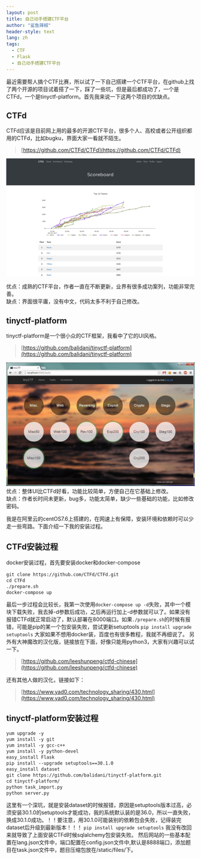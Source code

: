 ```yaml
---
layout: post
title: 自己动手搭建CTF平台
author: "鲨鱼辣椒"
header-style: text
lang: zh
tags:
  - CTF
  - Flask
  - 自己动手搭建CTF平台
---
```


最近需要帮人搞个CTF比赛，所以试了一下自己搭建一个CTF平台，在github上找了两个开源的项目试着搭了一下，踩了一些坑，但是最后都成功了，一个是CTFd，一个是tinyctf-platform。首先我来说一下这两个项目的优缺点。
## CTFd
CTFd应该是目前网上用的最多的开源CTF平台，很多个人、高校或者公开组织都用的CTFd，比如bugku，界面大家一看就不陌生。

> [https://github.com/CTFd/CTFd](https://github.com/CTFd/CTFd) 

![](/img/in-post/post-自己动手搭建CTF平台/CTFd.png) 

优点：成熟的CTF平台，作者一直在不断更新，业界有很多成功案列，功能非常完善。  
缺点：界面很平庸，没有中文，代码太多不利于自己修改。

## tinyctf-platform
tinyctf-platform是一个很小众的CTF框架，我看中了它的UI风格。

> [https://github.com/balidani/tinyctf-platform](https://github.com/balidani/tinyctf-platform)   

![](/img/in-post/post-自己动手搭建CTF平台/tinyctf.jpg) 
优点：整体UI比CTFd好看，功能比较简单，方便自己在它基础上修改。  
缺点：作者长时间未更新，bug多，功能太简单，缺少一些基础的功能，比如修改密码。

我是在阿里云的centOS7.6上搭建的，在网速上有保障，安装环境和依赖时可以少走一些弯路。下面介绍一下我的安装过程。

## CTFd安装过程
    
docker安装过程，首先要安装docker和docker-compose
```
git clone https://github.com/CTFd/CTFd.git
cd CTFd
./prepare.sh
docker-compose up
```
最后一步过程会比较长，我第一次使用`docker-compose up -d`失败，其中一个模块下载失败，我去掉-d参数后成功，之后再运行加上-d参数就可以了。如果没有报错CTFd就正常启动了，默认部署在8000端口。如果`./prepare.sh`的时候有报错，可能是pip的某一个包安装失败，尝试更新setuptools `pip install upgrade setuptools`
大家如果不想用docker装，百度也有很多教程，我就不再细说了。
另外有大神魔改的汉化版，链接放在下面，好像只能用python3，大家有兴趣可以试一下。  

> [https://github.com/leeshunpeng/ctfd-chinese](https://github.com/leeshunpeng/ctfd-chinese)    

还有其他人做的汉化，链接如下：

> [https://www.yad0.com/technology_sharing/430.html](https://www.yad0.com/technology_sharing/430.html) 

## tinyctf-platform安装过程
```
yum upgrade -y
yum install -y git
yum install -y gcc-c++
yum install -y python-devel
easy_install Flask
pip install --upgrade setuptools==30.1.0
easy_install dataset
git clone https://github.com/balidani/tinyctf-platform.git
cd tinyctf-platform/
python task_import.py
python server.py
```
这里有一个深坑，就是安装dataset的时候报错，原因是setuptools版本过高，必须安装30.1.0的setuptools才能成功，我的系统默认装的是36.0，所以一直失败，换成30.1.0成功。！！要注意，用30.1.0可能装别的依赖包会失败，记得装完dataset后升级到最新版本！！！ `pip install upgrade setuptools` 我没有改回来就导致了上面安装CTFd时候sqlalchemy包安装失败。
然后网站的一些基本配置在lang.json文件中，端口配置在config.json文件中,默认是8888端口，添加题目在task.json文件中，题目压缩包放在/static/files/下。
